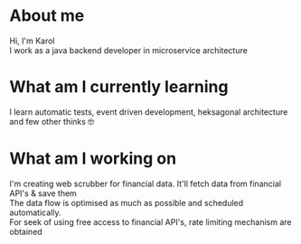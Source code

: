 # About me
Hi, I'm Karol <br>
I work as a java backend developer in microservice architecture

# What am I currently learning
I learn automatic tests, event driven development, heksagonal architecture and few other thinks 🤓

# What am I working on
I'm creating web scrubber for financial data. It'll fetch data from financial API's & save them <br>
The data flow is optimised as much as possible and scheduled automatically. <br>
For seek of using free access to financial API's, rate limiting mechanism are obtained
